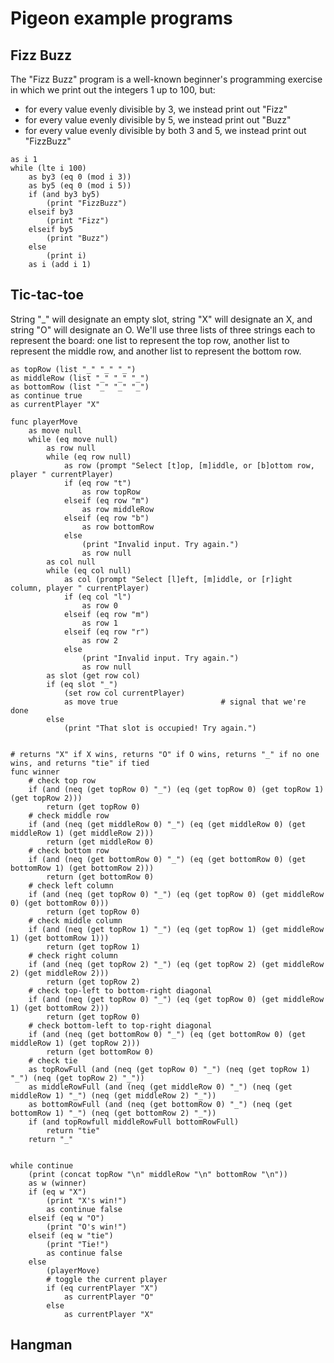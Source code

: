 
# Pigeon example programs

## Fizz Buzz

The "Fizz Buzz" program is a well-known beginner's programming exercise in which we print out the integers 1 up to 100, but:

 - for every value evenly divisible by 3, we instead print out "Fizz"
 - for every value evenly divisible by 5, we instead print out "Buzz"
 - for every value evenly divisible by both 3 and 5, we instead print out "FizzBuzz"

```
as i 1
while (lte i 100)
    as by3 (eq 0 (mod i 3))
    as by5 (eq 0 (mod i 5))
    if (and by3 by5)
        (print "FizzBuzz")
    elseif by3
        (print "Fizz")
    elseif by5
        (print "Buzz")
    else
        (print i)
    as i (add i 1)
```

## Tic-tac-toe

String "_" will designate an empty slot, string "X" will designate an X, and string "O" will designate an O. We'll use three lists of three strings each to represent the board: one list to represent the top row, another list to represent the middle row, and another list to represent the bottom row.

```
as topRow (list "_" "_" "_")
as middleRow (list "_" "_" "_")
as bottomRow (list "_" "_" "_")
as continue true
as currentPlayer "X"

func playerMove
    as move null
    while (eq move null)
        as row null
        while (eq row null)
            as row (prompt "Select [t]op, [m]iddle, or [b]ottom row, player " currentPlayer)
            if (eq row "t")
                as row topRow
            elseif (eq row "m")
                as row middleRow
            elseif (eq row "b")
                as row bottomRow
            else
                (print "Invalid input. Try again.")
                as row null
        as col null
        while (eq col null)
            as col (prompt "Select [l]eft, [m]iddle, or [r]ight column, player " currentPlayer)
            if (eq col "l")
                as row 0
            elseif (eq row "m")
                as row 1
            elseif (eq row "r")
                as row 2
            else
                (print "Invalid input. Try again.")
                as row null
        as slot (get row col)
        if (eq slot "_")
            (set row col currentPlayer)
            as move true                       # signal that we're done
        else 
            (print "That slot is occupied! Try again.")
        

# returns "X" if X wins, returns "O" if O wins, returns "_" if no one wins, and returns "tie" if tied
func winner
    # check top row
    if (and (neq (get topRow 0) "_") (eq (get topRow 0) (get topRow 1) (get topRow 2)))
        return (get topRow 0)
    # check middle row
    if (and (neq (get middleRow 0) "_") (eq (get middleRow 0) (get middleRow 1) (get middleRow 2)))
        return (get middleRow 0)
    # check bottom row
    if (and (neq (get bottomRow 0) "_") (eq (get bottomRow 0) (get bottomRow 1) (get bottomRow 2)))
        return (get bottomRow 0)
    # check left column
    if (and (neq (get topRow 0) "_") (eq (get topRow 0) (get middleRow 0) (get bottomRow 0)))
        return (get topRow 0)
    # check middle column
    if (and (neq (get topRow 1) "_") (eq (get topRow 1) (get middleRow 1) (get bottomRow 1)))
        return (get topRow 1)
    # check right column
    if (and (neq (get topRow 2) "_") (eq (get topRow 2) (get middleRow 2) (get middleRow 2)))
        return (get topRow 2)
    # check top-left to bottom-right diagonal
    if (and (neq (get topRow 0) "_") (eq (get topRow 0) (get middleRow 1) (get bottomRow 2)))
        return (get topRow 0)
    # check bottom-left to top-right diagonal
    if (and (neq (get bottomRow 0) "_") (eq (get bottomRow 0) (get middleRow 1) (get topRow 2)))
        return (get bottomRow 0)
    # check tie
    as topRowFull (and (neq (get topRow 0) "_") (neq (get topRow 1) "_") (neq (get topRow 2) "_"))
    as middleRowFull (and (neq (get middleRow 0) "_") (neq (get middleRow 1) "_") (neq (get middleRow 2) "_"))
    as bottomRowFull (and (neq (get bottomRow 0) "_") (neq (get bottomRow 1) "_") (neq (get bottomRow 2) "_"))
    if (and topRowfull middleRowFull bottomRowFull)
        return "tie"
    return "_"


while continue
    (print (concat topRow "\n" middleRow "\n" bottomRow "\n"))
    as w (winner)
    if (eq w "X")
        (print "X's win!")
        as continue false
    elseif (eq w "O")
        (print "O's win!")
    elseif (eq w "tie")
        (print "Tie!")
        as continue false
    else
        (playerMove)
        # toggle the current player
        if (eq currentPlayer "X")
            as currentPlayer "O"
        else
            as currentPlayer "X"
```

## Hangman


